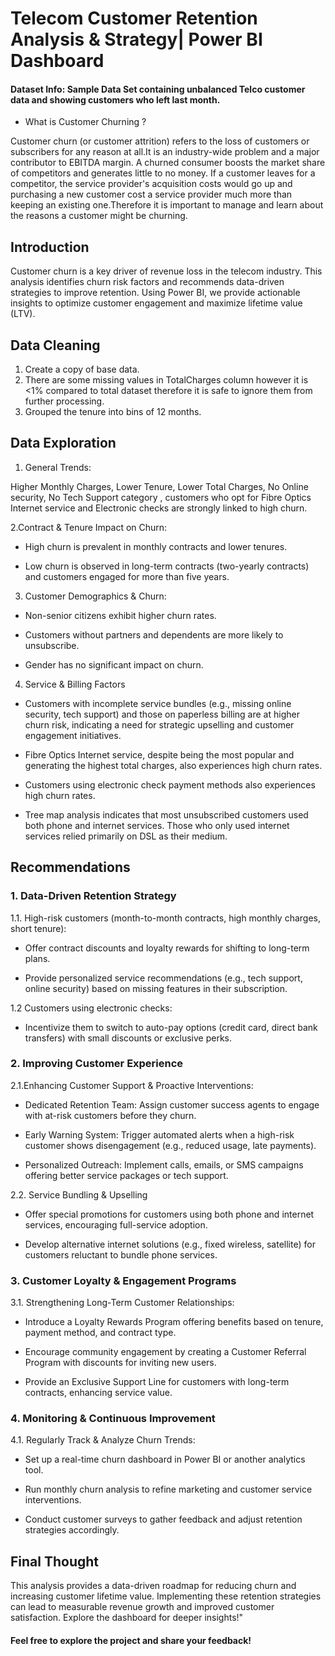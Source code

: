 # Telecom Customer Retention Analysis & Strategy| Power BI Dashboard
#### Dataset Info: Sample Data Set containing unbalanced Telco customer data and showing customers who left last month.

- What is Customer Churning ?

Customer churn (or customer attrition) refers to the loss of customers or subscribers for any reason at all.It is an industry-wide problem and a major contributor to EBITDA margin. 
A churned consumer boosts the market share of competitors and generates little to no money. If a customer leaves for a competitor, the service provider's acquisition costs would go up and purchasing a new customer cost a service provider much more than keeping an existing one.Therefore it is important to manage and learn about the reasons a customer might be churning.
## Introduction

Customer churn is a key driver of revenue loss in the telecom industry. This analysis identifies churn risk factors and recommends data-driven strategies to improve retention. Using Power BI, we provide actionable insights to optimize customer engagement and maximize lifetime value (LTV).

## Data Cleaning
1. Create a copy of base data.
2. There are some missing values in TotalCharges column however it is <1% compared to total dataset therefore it is safe to ignore them from further processing.
3. Grouped the tenure into bins of 12 months.

## Data Exploration

1. General Trends:

 Higher Monthly Charges,  Lower Tenure,  Lower Total Charges,   No Online security,  No Tech Support category , customers who opt for  Fibre Optics Internet service and Electronic checks are strongly linked to high churn.

2.Contract & Tenure Impact on Churn:

- High churn is prevalent in monthly contracts and lower tenures.

- Low churn is observed in long-term contracts (two-yearly contracts)  and customers engaged for more than five years.

3. Customer Demographics & Churn:

- Non-senior citizens exhibit higher churn rates.

- Customers without partners and dependents are more likely to unsubscribe.

- Gender has no significant impact on churn.

4. Service & Billing Factors

- Customers with incomplete service bundles (e.g., missing online security, tech support) and those on paperless billing are at higher churn risk, indicating a need for strategic upselling and customer 
  engagement initiatives.

- Fibre Optics Internet service, despite being the most popular and generating the highest total charges, also experiences high churn rates.

- Customers using electronic check payment methods also experiences high churn rates.


- Tree map analysis indicates that most unsubscribed customers used both phone and internet services. Those who only used internet services relied primarily on DSL as their medium.

## Recommendations

### 1. Data-Driven Retention Strategy

1.1. High-risk customers (month-to-month contracts, high monthly charges, short tenure):

- Offer contract discounts and loyalty rewards for shifting to long-term plans.

- Provide personalized service recommendations (e.g., tech support, online security) based on missing features in their subscription.

1.2 Customers using electronic checks:

- Incentivize them to switch to auto-pay options (credit card, direct bank transfers) with small discounts or exclusive perks.

### 2. Improving Customer Experience

2.1.Enhancing Customer Support & Proactive Interventions:

- Dedicated Retention Team: Assign customer success agents to engage with at-risk customers before they churn.

- Early Warning System: Trigger automated alerts when a high-risk customer shows disengagement (e.g., reduced usage, late payments).

- Personalized Outreach: Implement calls, emails, or SMS campaigns offering better service packages or tech support.

2.2. Service Bundling & Upselling

- Offer special promotions for customers using both phone and internet services, encouraging full-service adoption.

- Develop alternative internet solutions (e.g., fixed wireless, satellite) for customers reluctant to bundle phone services.

### 3. Customer Loyalty & Engagement Programs

3.1. Strengthening Long-Term Customer Relationships:

- Introduce a Loyalty Rewards Program offering benefits based on tenure, payment method, and contract type.

- Encourage community engagement by creating a Customer Referral Program with discounts for inviting new users.

- Provide an Exclusive Support Line for customers with long-term contracts, enhancing service value.

### 4. Monitoring & Continuous Improvement

4.1. Regularly Track & Analyze Churn Trends:

- Set up a real-time churn dashboard in Power BI or another analytics tool.

- Run monthly churn analysis to refine marketing and customer service interventions.

- Conduct customer surveys to gather feedback and adjust retention strategies accordingly.

## Final Thought
This analysis provides a data-driven roadmap for reducing churn and increasing customer lifetime value. Implementing these retention strategies can lead to measurable revenue growth and improved customer satisfaction. Explore the dashboard for deeper insights!"


#### Feel free to explore the project and share your feedback!




